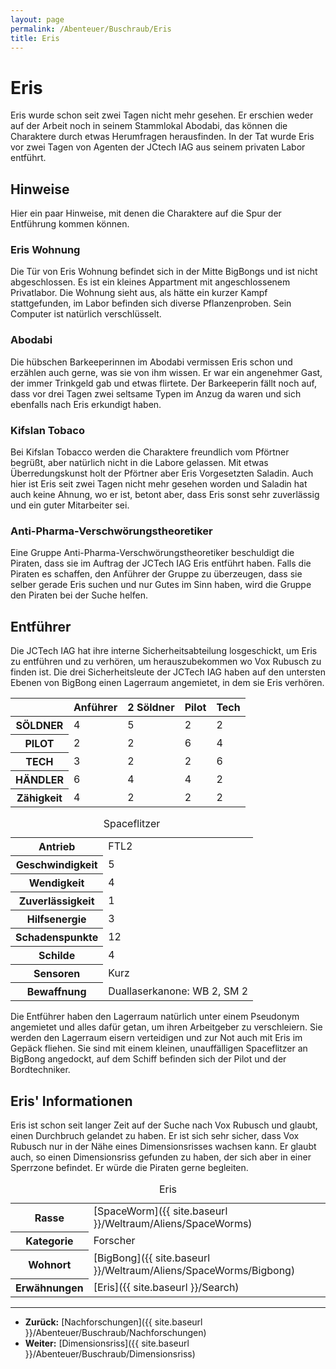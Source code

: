 ```yaml
---
layout: page
permalink: /Abenteuer/Buschraub/Eris
title: Eris
---
```



# Eris


Eris wurde schon seit zwei Tagen nicht mehr gesehen. Er erschien weder auf der Arbeit noch in seinem Stammlokal Abodabi, das können die Charaktere durch etwas Herumfragen herausfinden. In der Tat wurde Eris vor zwei Tagen von Agenten der JCtech IAG aus seinem privaten Labor entführt.

## Hinweise

Hier ein paar Hinweise, mit denen die Charaktere auf die Spur der Entführung kommen können.

### Eris Wohnung

Die Tür von Eris Wohnung befindet sich in der Mitte BigBongs und ist nicht abgeschlossen. Es ist ein kleines Appartment mit angeschlossenem Privatlabor. Die Wohnung sieht aus, als hätte ein kurzer Kampf stattgefunden, im Labor befinden sich diverse Pflanzenproben. Sein Computer ist natürlich verschlüsselt.

### Abodabi

Die hübschen Barkeeperinnen im Abodabi vermissen Eris schon und erzählen auch gerne, was sie von ihm wissen. Er war ein angenehmer Gast, der immer Trinkgeld gab und etwas flirtete. Der Barkeeperin fällt noch auf, dass vor drei Tagen zwei seltsame Typen im Anzug da waren und sich ebenfalls nach Eris erkundigt haben.

### Kifslan Tobaco

Bei Kifslan Tobacco werden die Charaktere freundlich vom Pförtner begrüßt, aber natürlich nicht in die Labore gelassen. Mit etwas Überredungskunst holt der Pförtner aber Eris Vorgesetzten Saladin. Auch hier ist Eris seit zwei Tagen nicht mehr gesehen worden und Saladin hat auch keine Ahnung, wo er ist, betont aber, dass Eris sonst sehr zuverlässig und ein guter Mitarbeiter sei.

### Anti-Pharma-Verschwörungstheoretiker

Eine Gruppe Anti-Pharma-Verschwörungstheoretiker beschuldigt die Piraten, dass sie im Auftrag der JCTech IAG Eris entführt haben. Falls die Piraten es schaffen, den Anführer der Gruppe zu überzeugen, dass sie selber gerade Eris suchen und nur Gutes im Sinn haben, wird die Gruppe den Piraten bei der Suche helfen.

## Entführer

Die JCTech IAG hat ihre interne Sicherheitsabteilung losgeschickt, um Eris zu entführen und zu verhören, um herauszubekommen wo Vox Rubusch zu finden ist. Die drei Sicherheitsleute der JCTech IAG haben auf den untersten Ebenen von BigBong einen Lagerraum angemietet, in dem sie Eris verhören.

<table>
<thead>
<tr><th> </th><th>Anführer</th><th>2 Söldner</th><th>Pilot</th><th>Tech</th></tr>
</thead>
<tbody>
<tr><th>SÖLDNER</th><td>4</td><td>5</td><td>2</td><td>2</td></tr>
<tr><th>PILOT</th><td>2</td><td>2</td><td>6</td><td>4</td></tr>
<tr><th>TECH</th><td>3</td><td>2</td><td>2</td><td>6</td></tr>
<tr><th>HÄNDLER</th><td>6</td><td>4</td><td>4</td><td>2</td></tr>
<tr><th>Zähigkeit</th><td>4</td><td>2</td><td>2</td><td>2</td></tr>
</tbody>
</table>
<table>
<caption>Spaceflitzer</caption>
<tbody>
<tr><th>Antrieb</th><td>FTL2</td></tr>
<tr><th>Geschwindigkeit</th><td>5</td></tr>
<tr><th>Wendigkeit</th><td>4</td></tr>
<tr><th>Zuverlässigkeit</th><td>1</td></tr>
<tr><th>Hilfsenergie</th><td>3</td></tr>
<tr><th>Schadenspunkte</th><td>12</td></tr>
<tr><th>Schilde</th><td>4</td></tr>
<tr><th>Sensoren</th><td>Kurz</td></tr>
<tr><th>Bewaffnung</th><td>Duallaserkanone: WB 2, SM 2</td></tr>
</tbody>
</table>
Die Entführer haben den Lagerraum natürlich unter einem Pseudonym angemietet und alles dafür getan, um ihren Arbeitgeber zu verschleiern. Sie werden den Lagerraum eisern verteidigen und zur Not auch mit Eris im Gepäck fliehen. Sie sind mit einem kleinen, unauffälligen Spaceflitzer an BigBong angedockt, auf dem Schiff befinden sich der Pilot und der Bordtechniker.

## Eris&#39; Informationen

Eris ist schon seit langer Zeit auf der Suche nach Vox Rubusch und glaubt, einen Durchbruch gelandet zu haben. Er ist sich sehr sicher, dass Vox Rubusch nur in der Nähe eines Dimensionsrisses wachsen kann. Er glaubt auch, so einen Dimensionsriss gefunden zu haben, der sich aber in einer Sperrzone befindet. Er würde die Piraten gerne begleiten.


<aside>
<table data-type="slc">
<caption>Eris</caption>
<tbody>
<tr><th>Rasse</th><td>[SpaceWorm]({{ site.baseurl }}/Weltraum/Aliens/SpaceWorms)</td></tr>
<tr><th>Kategorie</th><td>Forscher</td></tr>
<tr><th>Wohnort</th><td>[BigBong]({{ site.baseurl }}/Weltraum/Aliens/SpaceWorms/Bigbong)</td></tr>
<tr><th>Erwähnungen</th><td>[Eris]({{ site.baseurl }}/Search)</td></tr>
</tbody>
</table>
</aside>

***

- **Zurück:** [Nachforschungen]({{ site.baseurl }}/Abenteuer/Buschraub/Nachforschungen)
- **Weiter:** [Dimensionsriss]({{ site.baseurl }}/Abenteuer/Buschraub/Dimensionsriss)


<aside> </aside>

